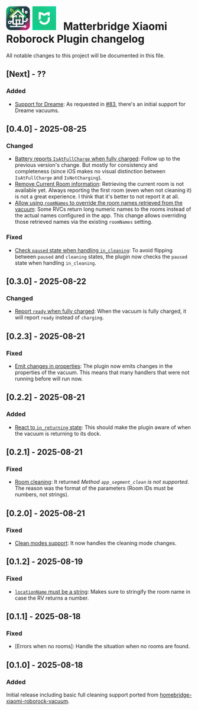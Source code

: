 <!-- Commented out section
## [1.0.0] - 2025-07-01

### Added

- [Feature 1]: Description of the feature.
- [Feature 2]: Description of the feature.

### Changed

- [Feature 3]: Description of the change.
- [Feature 4]: Description of the change.

### Deprecated

- [Feature 5]: Description of the deprecation.

### Removed

- [Feature 6]: Description of the removal.

### Fixed

- [Bug 1]: Description of the bug fix.
- [Bug 2]: Description of the bug fix.

### Security

- [Security 1]: Description of the security improvement.

-->

# <img src="matterbridge.svg" alt="Matterbridge Logo" width="64px" height="64px"> <img src="xiaomi-home.png" alt="Xiaomi Home app logo" width="64px" height="64px">&nbsp;&nbsp;&nbsp;Matterbridge Xiaomi Roborock Plugin changelog

All notable changes to this project will be documented in this file.

## [Next] - ??

### Added

- [Support for Dreame](TBD): As requested in [#83](https://github.com/afharo/matterbridge-xiaomi-roborock/issues/83), there's an initial support for Dreame vacuums.

## [0.4.0] - 2025-08-25

### Changed

- [Battery reports `IsAtFullCharge` when fully charged](https://github.com/afharo/matterbridge-xiaomi-roborock/pull/88): Follow up to the previous version's change. But mostly for consistency and completeness (since iOS makes no visual distinction between `IsAtFullCharge` and `IsNotCharging`).
- [Remove Current Room information](https://github.com/afharo/matterbridge-xiaomi-roborock/pull/94): Retrieving the current room is not available yet. Always reporting the first room (even when not cleaning it) is not a great experience. I think that it's better to not report it at all.
- [Allow using `roomNames` to override the room names retrieved from the vacuum](https://github.com/afharo/matterbridge-xiaomi-roborock/pull/95): Some RVCs return long numeric names to the rooms instead of the actual names configured in the app. This change allows overriding those retrieved names via the existing `roomNames` setting.

### Fixed

- [Check `paused` state when handling `in_cleaning`](https://github.com/afharo/matterbridge-xiaomi-roborock/pull/96): To avoid flipping between `paused` and `cleaning` states, the plugin now checks the `paused` state when handling `in_cleaning`.

## [0.3.0] - 2025-08-22

### Changed

- [Report `ready` when fully charged](https://github.com/afharo/matterbridge-xiaomi-roborock/pull/86): When the vacuum is fully charged, it will report `ready` instead of `charging`.

## [0.2.3] - 2025-08-21

### Fixed

- [Emit changes in properties](https://github.com/afharo/matterbridge-xiaomi-roborock/pull/84): The plugin now emits changes in the properties of the vacuum. This means that many handlers that were not running before will run now.

## [0.2.2] - 2025-08-21

### Added

- [React to `in_returning` state](https://github.com/afharo/matterbridge-xiaomi-roborock/pull/80): This should make the plugin aware of when the vacuum is returning to its dock.

## [0.2.1] - 2025-08-21

### Fixed

- [Room cleaning](https://github.com/afharo/matterbridge-xiaomi-roborock/pull/72): It returned _Method `app_segment_clean` is not supported_. The reason was the format of the parameters (Room IDs must be numbers, not strings).

## [0.2.0] - 2025-08-21

### Fixed

- [Clean modes support](https://github.com/afharo/matterbridge-xiaomi-roborock/issues/68): It now handles the cleaning mode changes.

## [0.1.2] - 2025-08-19

### Fixed

- [`locationName` must be a string](https://github.com/afharo/matterbridge-xiaomi-roborock/issues/64): Makes sure to stringify the room name in case the RV returns a number.

## [0.1.1] - 2025-08-18

### Fixed

- [Errors when no rooms]: Handle the situation when no rooms are found.

## [0.1.0] - 2025-08-18

### Added

Initial release including basic full cleaning support ported from [homebridge-xiaomi-roborock-vacuum](https://github.com/homebridge-xiaomi-roborock-vacuum/homebridge-xiaomi-roborock-vacuum/).
